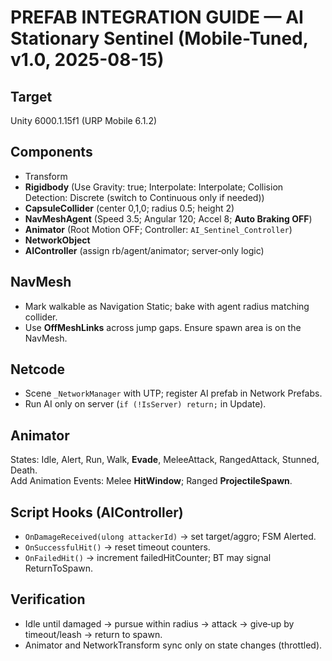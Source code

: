 # PREFAB INTEGRATION GUIDE — AI Stationary Sentinel (Mobile-Tuned, v1.0, 2025-08-15)

## Target
Unity 6000.1.15f1 (URP Mobile 6.1.2)

## Components
- Transform
- **Rigidbody** (Use Gravity: true; Interpolate: Interpolate; Collision Detection: Discrete (switch to Continuous only if needed))
- **CapsuleCollider** (center 0,1,0; radius 0.5; height 2)
- **NavMeshAgent** (Speed 3.5; Angular 120; Accel 8; **Auto Braking OFF**)
- **Animator** (Root Motion OFF; Controller: `AI_Sentinel_Controller`)
- **NetworkObject**
- **AIController** (assign rb/agent/animator; server‑only logic)

## NavMesh
- Mark walkable as Navigation Static; bake with agent radius matching collider.
- Use **OffMeshLinks** across jump gaps. Ensure spawn area is on the NavMesh.

## Netcode
- Scene `_NetworkManager` with UTP; register AI prefab in Network Prefabs.
- Run AI only on server (`if (!IsServer) return;` in Update).

## Animator
States: Idle, Alert, Run, Walk, **Evade**, MeleeAttack, RangedAttack, Stunned, Death.  
Add Animation Events: Melee **HitWindow**; Ranged **ProjectileSpawn**.

## Script Hooks (AIController)
- `OnDamageReceived(ulong attackerId)` → set target/aggro; FSM Alerted.
- `OnSuccessfulHit()` → reset timeout counters.
- `OnFailedHit()` → increment failedHitCounter; BT may signal ReturnToSpawn.

## Verification
- Idle until damaged → pursue within radius → attack → give‑up by timeout/leash → return to spawn.
- Animator and NetworkTransform sync only on state changes (throttled).

